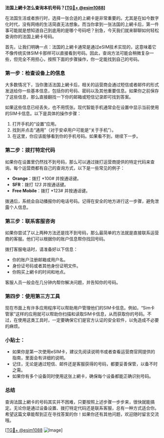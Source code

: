 **法国上網卡怎么查询本机号码？[[TG💪+ @esim1088](https://t.me/s/esim1088)]**

在法国生活或者旅行时，选择一张合适的上網卡是非常重要的。尤其是在如今数字化时代，没有网络的生活简直无法想象。而当你拿到一张法国的上網卡后，第一件事可能就是想知道自己到底用的是哪个号码吧？别急，今天我们就来聊聊如何轻松查询你的法国上網卡号码。

首先，让我们明确一点：法国的上網卡通常是通过eSIM技术实现的，这意味着它不像传统实体SIM卡那样可以直接看到号码。因此，查询方法可能会稍微复杂一些，但完全不用担心，按照下面的步骤操作，你一定能找到自己的号码。

### **第一步：检查设备上的信息**

大多数情况下，当你激活法国上網卡后，相关的运营商会通过短信或者邮件的形式发送给你一些基本信息，包括你的号码、密码以及其他重要信息。如果你之前保存了这些信息，那么直接翻找一下你的邮箱或短信记录即可找到答案。

如果这些信息已经丢失，也不用慌张。现代智能手机通常会在设置中显示当前使用的SIM卡信息。以下是具体的操作步骤：

1. 打开手机的“设置”应用。
2. 找到并点击“通用”（对于安卓用户可能是“关于手机”）。
3. 在这里，你应该能够看到你的手机号码。如果看不到，继续下一步。

### **第二步：拨打特定代码**

如果你在设置里仍然找不到号码，那么可以通过拨打运营商提供的特定代码来查询。每个运营商都有自己的查询方式，以下是一些常见的例子：

- **Orange**：拨打 *100# 并按通话键。
- **SFR**：拨打 *123* 并按通话键。
- **Free Mobile**：拨打 *123# 并按通话键。

拨通后，系统会自动播报你的电话号码。记得在安全的地方进行这一步骤，避免泄露个人信息。

### **第三步：联系客服咨询**

如果你尝试了以上两种方法还是找不到号码，那么最简单的方法就是直接联系运营商的客服。他们可以根据你的账户信息帮你找回号码。

拨打客服电话时，请准备好以下信息：
- 你的账户注册邮箱或用户名。
- 身份证号码或者其他身份证明文件。
- 你购买上網卡的时间和地点。

客服人员一般会在几分钟内帮你解决问题，并告知你的号码。

### **第四步：使用第三方工具**

现在市面上有许多应用程序可以帮助用户管理他们的SIM卡信息。例如，“Sim卡管家”这样的应用就可以帮助你扫描和读取SIM卡信息，从而获取你的号码。不过，在使用这类工具时，一定要确保它们是官方认证的安全软件，以免造成不必要的麻烦。

### **小贴士：**

- 如果你是第一次使用eSIM卡，建议先阅读说明书或者查看运营商官网提供的指南，里面会有详细的说明。
- 记住，无论是通过短信、邮件还是客服获得的号码，都要妥善保管，以备不时之需。
- 如果你有多个设备同时使用这张上網卡，确保每个设备都能正确识别号码。

### **总结**

查询法国上網卡的号码其实并不困难，只要按照上述步骤一步步来，很快就能搞定。无论你是通过设备设置、拨打特定代码还是联系客服，总有一种方式适合你。希望这篇文章能帮到正在寻找答案的你！如果你还有其他问题，欢迎随时留言交流哦。

[[TG💪+ @esim1088](https://t.me/s/esim1088) ![Image](https://i.postimg.cc/4NQfJmqS/Snipaste-2025-05-13-00-14-12.png)]